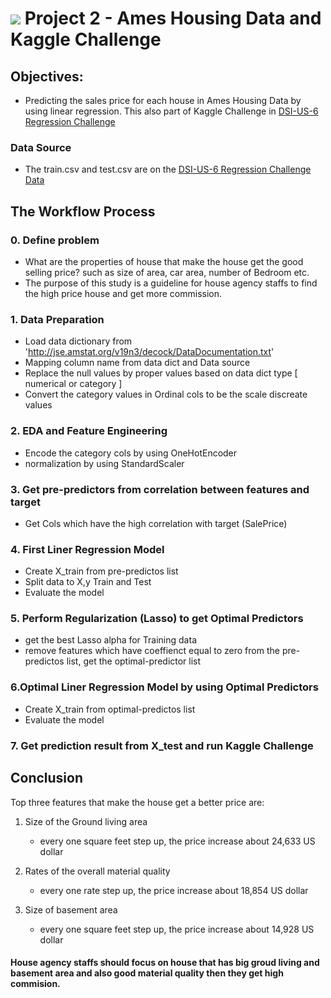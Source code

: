 # ![](https://ga-dash.s3.amazonaws.com/production/assets/logo-9f88ae6c9c3871690e33280fcf557f33.png) Project 2 - Ames Housing Data and Kaggle Challenge


## Objectives:
- Predicting the sales price for each house in Ames Housing Data by using linear regression. This also part of Kaggle Challenge in [DSI-US-6 Regression Challenge](https://www.kaggle.com/c/dsi-us-6-project-2-regression-challenge)

### Data Source

- The train.csv and test.csv are on the [DSI-US-6 Regression Challenge Data](https://www.kaggle.com/c/dsi-us-6-project-2-regression-challenge/data)

## The Workflow Process

### 0. Define problem
- What are the properties of house that make the house get the good selling price? such as size of area, car area, number of Bedroom etc. 
- The purpose of this study is a guideline for house agency staffs to find the high price house and get more commission.

### 1. Data Preparation
- Load data dictionary from 'http://jse.amstat.org/v19n3/decock/DataDocumentation.txt'
- Mapping column name from data dict and Data source
- Replace the null values by proper values based on data dict type [ numerical or category ]
- Convert the category values in Ordinal cols to be the scale discreate values

### 2. EDA and Feature Engineering
- Encode the category cols by using OneHotEncoder
- normalization by using StandardScaler

### 3. Get pre-predictors from correlation between features and target 
- Get Cols which have the high correlation with target (SalePrice)

### 4. First Liner Regression Model 
- Create X_train from pre-predictos list
- Split data to X,y Train and Test
- Evaluate the model

### 5. Perform Regularization (Lasso) to get Optimal Predictors
- get the best Lasso alpha for Training data
- remove features which have coeffienct equal to zero from the pre-predictos list, get the optimal-predictor list

### 6.Optimal Liner Regression Model by using Optimal Predictors
- Create X_train from optimal-predictos list
- Evaluate the model

### 7. Get prediction result from X_test and run Kaggle Challenge



## Conclusion


Top three features that make the house get a better price are:

1. Size of the Ground living area
    * every one square feet step up, the price increase about 24,633 US dollar 


2. Rates of the overall material quality
    * every one rate step up, the price increase about 18,854 US dollar


3. Size of basement area
    * every one square feet step up, the price increase about 14,928 US dollar
    
#### House agency staffs should focus on house that has big groud living and basement area and also good material quality then they get high commision. 
